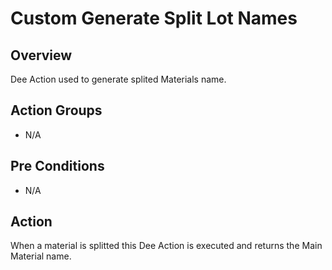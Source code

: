 # Custom Generate Split Lot Names

## Overview

Dee Action used to generate splited Materials name.

## Action Groups

* N/A

## Pre Conditions

* N/A

## Action

When a material is splitted this Dee Action is executed and returns the Main Material name.